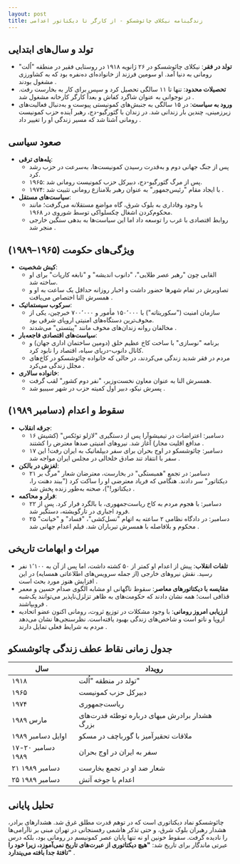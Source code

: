 ```yaml
---
layout: post
title: زندگینامه نیکلای چائوشسکو - از کارگر تا دیکتاتور اعدامی
---
```


## تولد و سال‌های ابتدایی
- **تولد در فقر**: نیکلای چائوشسکو در ۲۶ ژانویه ۱۹۱۸ در روستایی فقیر در منطقه "اُلت" رومانی به دنیا آمد. او سومین فرزند از خانواده‌ای ده‌نفره بود که به کشاورزی مشغول بودند .
- **تحصیلات محدود**: تنها تا ۱۱ سالگی تحصیل کرد و سپس برای کار به بخارست رفت. در نوجوانی به عنوان شاگرد کفاش و بعداً کارگر کارخانه مشغول شد .
- **ورود به سیاست**: در ۱۵ سالگی به جنبش‌های کمونیستی پیوست و به‌دنبال فعالیت‌های زیرزمینی، چندین بار زندانی شد. در زندان با گئورگیو-دج، رهبر آینده حزب کمونیست رومانی آشنا شد که مسیر زندگی او را تغییر داد .

## صعود سیاسی
- **پله‌های ترقی**: 
  - پس از جنگ جهانی دوم و به‌قدرت رسیدن کمونیست‌ها، به‌سرعت در حزب رشد کرد.
  - ۱۹۶۵: پس از مرگ گئورگیو-دج، دبیرکل حزب کمونیست رومانی شد.
  - ۱۹۷۴: با ایجاد مقام "رئیس‌جمهور" به عنوان رهبر بلامنازع رومانی تثبیت شد .
- **سیاست‌های مستقل**: 
  - با وجود وفاداری به بلوک شرق، گاه مواضع مستقلانه می‌گرفت؛ مانند محکوم‌کردن اشغال چکسلواکی توسط شوروی در ۱۹۶۸.
  - روابط اقتصادی با غرب را توسعه داد اما این سیاست‌ها به بدهی سنگین خارجی منجر شد .

## ویژگی‌های حکومت (۱۹۶۵–۱۹۸۹)
- **کیش شخصیت**: 
  - القابی چون "رهبر عصر طلایی"، "دانوب اندیشه" و "نابغه کارپات" برای او ساخته شد.
  - تصاویرش در تمام شهرها حضور داشت و اخبار روزانه حداقل یک ساعت به او و همسرش النا اختصاص می‌یافت .
- **سرکوب سیستماتیک**: 
  - سازمان امنیت ("سکوریتاته") با ۱۵۰٬۰۰۰ مأمور و ۷۰۰٬۰۰۰ خبرچین، یکی از مخوف‌ترین دستگاه‌های امنیتی اروپای شرقی بود.
  - مخالفان روانه زندان‌های مخوف مانند "پیتستی" می‌شدند .
- **سیاست‌های اقتصادی فاجعه‌بار**: 
  - برنامه "نوسازی" با ساخت کاخ عظیم خلق (دومین ساختمان اداری جهان) و کانال دانوب-دریای سیاه، اقتصاد را نابود کرد.
  - مردم در فقر شدید زندگی می‌کردند، در حالی که خانواده چائوشسکو در کاخ‌های مجلل زندگی می‌کرد .
- **خانواده سالاری**: 
  - همسرش النا به عنوان معاون نخست‌وزیر، "نفر دوم کشور" لقب گرفت.
  - پسرش نیکو، دبیر اول کمیته حزب در شهر سیبیو شد .

## سقوط و اعدام (دسامبر ۱۹۸۹)
- **جرقه انقلاب**: 
  - ۱۶ دسامبر: اعتراضات در تیمیشوآرا پس از دستگیری "لازلو توئکس" (کشیش مدافع اقلیت مجار) آغاز شد. نیروهای امنیتی صدها معترض را کشتند .
  - ۱۷ دسامبر: چائوشسکو در اوج بحران برای سفر دیپلماتیک به ایران رفت! این سفر با انتقاد تند صادق خلخالی در مجلس ایران مواجه شد .
- **لغزش در بالکن**: 
  - ۲۱ دسامبر: در تجمع "همبستگی" در بخارست، معترضان شعار "مرگ بر دیکتاتور" سر دادند. هنگامی که فریاد معترضی او را ساکت کرد ("ببند دهنت را، دیکتاتور!")، صحنه به‌طور زنده پخش شد .
- **فرار و محاکمه**: 
  - ۲۲ دسامبر: با هجوم مردم به کاخ ریاست‌جمهوری، با بالگرد فرار کرد. پس از فرود اجباری در تارگویشته، دستگیر شد.
  - ۲۵ دسامبر: در دادگاه نظامی ۲ ساعته به اتهام "نسل‌کشی"، "فساد" و "خیانت" محکوم و بلافاصله با همسرش تیرباران شد. فیلم اعدام جهانی شد .

## میراث و ابهامات تاریخی
- **تلفات انقلاب**: پیش از اعدام او کمتر از ۵۰ کشته داشت، اما پس از آن به ۱٬۱۰۰ نفر رسید. نقش نیروهای خارجی (از جمله سرویس‌های اطلاعاتی همسایه) در این افزایش هنوز مورد بحث است .
- **مقایسه با دیکتاتورهای معاصر**: سقوط ناگهانی او مشابه الگوی صدام حسین و معمر قذافی است؛ همه نشان دادند که حکومت‌های به ظاهر تزلزل‌ناپذیر می‌توانند یک‌شبه فروبپاشند .
- **ارزیابی امروز رومانی**: با وجود مشکلات در توزیع ثروت، رومانی اکنون عضو اتحادیه اروپا و ناتو است و شاخص‌های زندگی بهبود یافته‌است. نظرسنجی‌ها نشان می‌دهد مردم به شرایط فعلی تمایل دارند .

## جدول زمانی نقاط عطف زندگی چائوشسکو 

| **سال**       | **رویداد** |
|----------------|------------|
| ۱۹۱۸          | تولد در منطقه "اُلت" |
| ۱۹۶۵          | دبیرکل حزب کمونیست |
| ۱۹۷۴          | ریاست‌جمهوری |
| مارس ۱۹۸۹     | هشدار برادرش میهای درباره توطئه قدرت‌های بزرگ |
| اوایل دسامبر ۱۹۸۹| ملاقات تحقیرآمیز با گورباچف در مسکو |
| ۱۷-۲۰ دسامبر ۱۹۸۹| سفر به ایران در اوج بحران |
| ۲۱ دسامبر ۱۹۸۹| شعار ضد او در تجمع بخارست |
| ۲۵ دسامبر ۱۹۸۹| اعدام با جوخه آتش |

## تحلیل پایانی
چائوشسکو نماد دیکتاتوری است که در توهم قدرت مطلق غرق شد. هشدارهای برادر، هشدار رهبران بلوک شرق، و حتی تذکر هاشمی رفسنجانی در تهران مبنی بر ناآرامی‌ها را نادیده گرفت. سقوط خونین او نه تنها پایان عصر کمونیسم در رومانی بود، بلکه درس عبرتی ماندگار برای تاریخ شد: **"هیچ دیکتاتوری از عبرت‌های تاریخ نمی‌آموزد، زیرا خود را تافتهٔ جدا بافته می‌پندارد"** .
